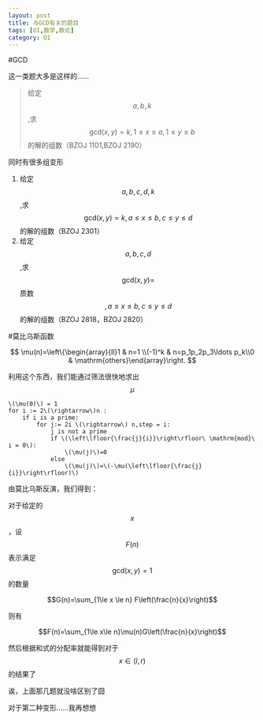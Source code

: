 ```yaml
---
layout: post
title: 与GCD有关的题目
tags: [OI,数学,数论]
category: OI
---
```


#GCD

这一类题大多是这样的……

>给定$$a,b,k$$,求$$\mathrm{gcd}(x,y)=k,1\le x\le a,1\le y\le b$$的解的组数（BZOJ 1101,BZOJ 2190）

同时有很多组变形

1. 给定$$a,b,c,d,k$$,求$$\mathrm{gcd}(x,y)=k,a\le x\le b,c\le y\le d$$的解的组数（BZOJ 2301）
2. 给定$$a,b,c,d$$,求$$\mathrm{gcd}(x,y)=$$质数$$,a\le x\le b,c\le y\le d$$的解的组数（BZOJ 2818，BZOJ 2820）

#莫比乌斯函数

$$
\mu(n)=\left\{\begin{array}{ll}1 & n=1 \\(-1)^k & n=p_1p_2p_3\ldots p_k\\0 & \mathrm{others}\end{array}\right.
$$

利用这个东西，我们能通过筛法很快地求出$$\mu$$

    \(\mu(0)\) = 1
    for i := 2\(\rightarrow\)n :
        if i is a prime:
            for j:= 2i \(\rightarrow\) n,step = i:
                j is not a prime
                if \(\left\lfloor{\frac{j}{i}}\right\rfloor\ \mathrm{mod}\ i = 0\):
                    \(\mu(j)\)=0
                else
                    \(\mu(j)\)=\(-\mu(\left\lfloor{\frac{j}{i}}\right\rfloor)\)

由莫比乌斯反演，我们得到：

对于给定的$$x$$，设$$F(n)$$表示满足$$\mathrm{gcd}(x,y)=1$$的数量

$$G(n)=\sum_{1\le x \le n} F\left(\frac{n}{x}\right)$$

则有

$$F(n)=\sum_{1\le x\le n}\mu(n)G\left(\frac{n}{x}\right)$$

然后根据和式的分配率就能得到对于$$x\in(l,r)$$的结果了

诶，上面那几题就没啥区别了囧

对于第二种变形……我再想想
